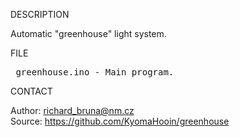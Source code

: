 
DESCRIPTION

Automatic "greenhouse" light system.

FILE

<pre>
 greenhouse.ino - Main program.
</pre>

CONTACT

Author: richard_bruna@nm.cz<br>
Source: https://github.com/KyomaHooin/greenhouse

